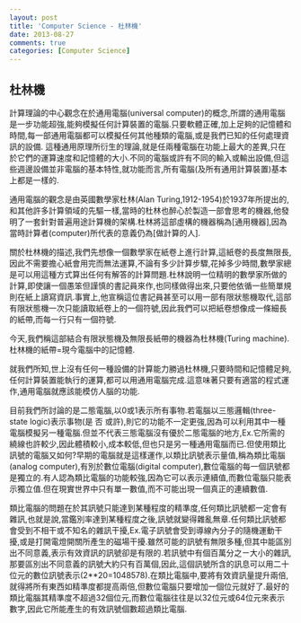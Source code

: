 ```yaml
---
layout: post
title: 'Computer Science - 杜林機'
date: 2013-08-27
comments: true
categories: [Computer Science]
---
```

## 杜林機

計算理論的中心觀念在於通用電腦(universal computer)的概念,所謂的通用電腦是一步功能超強,能夠模擬任何計算裝置的電腦.只要軟體正確,加上足夠的記憶體和時間,每一部通用電腦都可以模擬任何其他種類的電腦,或是我們已知的任何處理資訊的設備.
這種通用原理所衍生的理論,就是任兩種電腦在功能上最大的差異,只在於它們的運算速度和記憶體的大小.不同的電腦或許有不同的輸入或輸出設備,但這些週邊設備並非電腦的基本特性,就功能而言,所有電腦(及所有通用計算裝置)基本上都是一樣的.

通用電腦的觀念是由英國數學家杜林(Alan Turing,1912-1954)於1937年所提出的,和其他許多計算領域的先驅一樣,當時的杜林也醉心於製造一部會思考的機器,他發明了一套針對普遍用途計算機的架構.杜林將這部虛構的機器稱為[通用機器],因為當時計算者(computer)所代表的意義仍為[做計算的人].

關於杜林機的描述,我們先想像一個數學家在紙卷上進行計算,這紙卷的長度無限長,因此不需要擔心紙會用完而無法運算,不論有多少計算步驟,花掉多少時間,數學家總是可以用這種方式算出任何有解答的計算問題.杜林說明一位精明的數學家所做的計算,即使讓一個愚笨但謹慎的書記員來作,也同樣做得出來,只要他依循一些簡單規則在紙上讀寫資訊.事實上,他宣稱這位書記員甚至可以用一部有限狀態機取代,這部有限狀態機一次只能讀取紙卷上的一個符號,因此我們可以把紙卷想像成一條細長的紙帶,而每一行只有一個符號.

今天,我們稱這部結合有限狀態機及無限長紙帶的機器為杜林機(Turing machine).杜林機的紙帶=現今電腦中的記憶體.

就我們所知,世上沒有任何一種設備的計算能力勝過杜林機,只要時間和記憶體足夠,任何計算裝置能執行的運算,都可以用通用電腦完成.這意味著只要有適當的程式運作,通用電腦就應該能模仿人腦的功能.

目前我們所討論的是二態電腦,以0或1表示所有事物.若電腦以三態邏輯(three-state logic)表示事物(是 否 或許),則它的功能不一定更強,因為可以利用其中一種電腦模擬另一種電腦.但並不代表三態電腦沒有優於二態電腦的地方,Ex.它所需的繞線也許較少,因此體積較小,成本較低,但也只是另一種通用電腦而已.但使用類比訊號的電腦又如何?早期的電腦就是這樣運作,以類比訊號表示量值,稱為類比電腦(analog computer),有別於數位電腦(digital computer),數位電腦的每一個訊號都是獨立的.有人認為類比電腦的功能較強,因為它可以表示連續值,而數位電腦只能表示獨立值.但在現實世界中只有單一數值,而不可能出現一個真正的連續數值.

類比電腦的問題在於其訊號只能達到某種程度的精準度,任何類比訊號都一定會有雜訊,也就是說,當鑑別率達到某種程度之後,訊號就變得雜亂無章.任何類比訊號都會受到不相干或不知名的雜訊干擾,Ex.電子訊號會受到導線內分子的隨機運動干擾,或是打開電燈開關所產生的磁場干擾.雖然可能的訊號有無限多種,但其中能區別出不同意義,表示有效資訊的訊號卻是有限的.若訊號中有個百萬分之ㄧ大小的雜訊,那要區別出不同意義的訊號大約只有百萬個,因此,這個訊號所含的訊息可以用二十位元的數位訊號表示(2**20=1048578).在類比電腦中,要將有效資訊量提升兩倍,就得將所有東西如精準度都提高兩倍,但數位電腦只要增加一個位元就好了.最好的類比電腦其精準度不超過32個位元,而數位電腦往往是以32位元或64位元來表示數字,因此它所能產生的有效訊號個數超過類比電腦.
